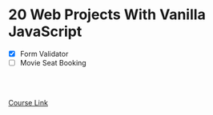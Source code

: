 # 20 Web Projects With Vanilla JavaScript

- [x] Form Validator
- [ ] Movie Seat Booking

<br><br>

[Course Link](https://www.udemy.com/course/web-projects-with-vanilla-javascript/)
